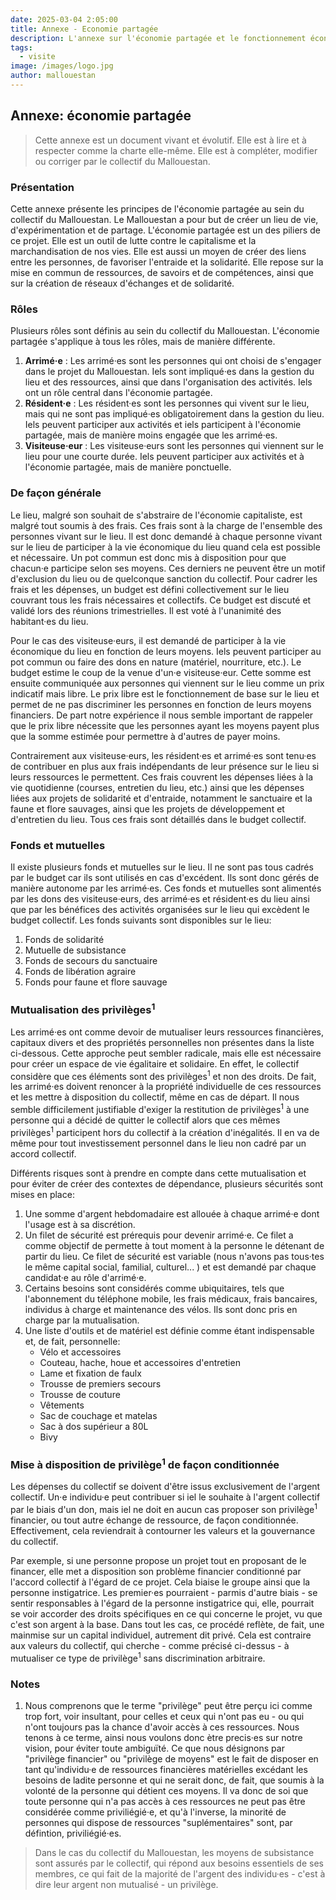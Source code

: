 ```yaml
---
date: 2025-03-04 2:05:00
title: Annexe - Economie partagée
description: L'annexe sur l'économie partagée et le fonctionnement économique du Mallouestan.
tags:
  - visite
image: /images/logo.jpg
author: mallouestan
---
```


## Annexe: économie partagée

> Cette annexe est un document vivant et évolutif. Elle est à lire et à respecter comme la charte elle-même. Elle est à compléter, modifier ou corriger par le collectif du Mallouestan.

### Présentation

Cette annexe présente les principes de l'économie partagée au sein du collectif du Mallouestan. Le Mallouestan a pour but de créer un lieu de vie, d'expérimentation et de partage. L'économie partagée est un des piliers de ce projet. Elle est un outil de lutte contre le capitalisme et la marchandisation de nos vies. Elle est aussi un moyen de créer des liens entre les personnes, de favoriser l'entraide et la solidarité. Elle repose sur la mise en commun de ressources, de savoirs et de compétences, ainsi que sur la création de réseaux d'échanges et de solidarité.

### Rôles

Plusieurs rôles sont définis au sein du collectif du Mallouestan. L'économie partagée s'applique à tous les rôles, mais de manière différente.
1. **Arrimé·e** : Les arrimé·es sont les personnes qui ont choisi de s'engager dans le projet du Mallouestan. Iels sont impliqué·es dans la gestion du lieu et des ressources, ainsi que dans l'organisation des activités. Iels ont un rôle central dans l'économie partagée.
2. **Résident·e** : Les résident·es sont les personnes qui vivent sur le lieu, mais qui ne sont pas impliqué·es obligatoirement dans la gestion du lieu. Iels peuvent participer aux activités et iels participent à l'économie partagée, mais de manière moins engagée que les arrimé·es.
3. **Visiteuse·eur** : Les visiteuse·eurs sont les personnes qui viennent sur le lieu pour une courte durée. Iels peuvent participer aux activités et à l'économie partagée, mais de manière ponctuelle.

### De façon générale

Le lieu, malgré son souhait de s'abstraire de l'économie capitaliste, est malgré tout soumis à des frais. Ces frais sont à la charge de l'ensemble des personnes vivant sur le lieu. Il est donc demandé à chaque personne vivant sur le lieu de participer à la vie économique du lieu quand cela est possible et nécessaire. Un pot commun est donc mis à disposition pour que chacun·e participe selon ses moyens. Ces derniers ne peuvent être un motif d'exclusion du lieu ou de quelconque sanction du collectif. Pour cadrer les frais et les dépenses, un budget est défini collectivement sur le lieu couvrant tous les frais nécessaires et collectifs. Ce budget est discuté et validé lors des réunions trimestrielles. Il est voté à l'unanimité des habitant·es du lieu.

Pour le cas des visiteuse·eurs, il est demandé de participer à la vie économique du lieu en fonction de leurs moyens. Iels peuvent participer au pot commun ou faire des dons en nature (matériel, nourriture, etc.). Le budget estime le coup de la venue d'un·e visiteuse·eur. Cette somme est ensuite communiquée aux personnes qui viennent sur le lieu comme un prix indicatif mais libre. Le prix libre est le fonctionnement de base sur le lieu et permet de ne pas discriminer les personnes en fonction de leurs moyens financiers. De part notre expérience il nous semble important de rappeler que le prix libre nécessite que les personnes ayant les moyens payent plus que la somme estimée pour permettre à d'autres de payer moins.

Contrairement aux visiteuse·eurs, les résident·es et arrimé·es sont tenu·es de contribuer en plus aux frais indépendants de leur présence sur le lieu si leurs ressources le permettent. Ces frais couvrent les dépenses liées à la vie quotidienne (courses, entretien du lieu, etc.) ainsi que les dépenses liées aux projets de solidarité et d'entraide, notamment le sanctuaire et la faune et flore sauvages, ainsi que les projets de développement et d'entretien du lieu. Tous ces frais sont détaillés dans le budget collectif. 

### Fonds et mutuelles

Il existe plusieurs fonds et mutuelles sur le lieu. Il ne sont pas tous cadrés par le budget car ils sont utilisés en cas d'excédent. Ils sont donc gérés de manière autonome par les arrimé·es. Ces fonds et mutuelles sont alimentés par les dons des visiteuse·eurs, des arrimé·es et résident·es du lieu ainsi que par les bénéfices des activités organisées sur le lieu qui excèdent le budget collectif. Les fonds suivants sont disponibles sur le lieu:

1. Fonds de solidarité
2. Mutuelle de subsistance
3. Fonds de secours du sanctuaire
4. Fonds de libération agraire
5. Fonds pour faune et flore sauvage

### Mutualisation des privilèges<sup>1</sup>

Les arrimé·es ont comme devoir de mutualiser leurs ressources financières, capitaux divers et des propriétés personnelles non présentes dans la liste ci-dessous. Cette approche peut sembler radicale, mais elle est nécessaire pour créer un espace de vie égalitaire et solidaire. En effet, le collectif considère que ces éléments sont des privilèges<sup>1</sup> et non des droits. De fait, les arrimé·es doivent renoncer à la propriété individuelle de ces ressources et les mettre à disposition du collectif, même en cas de départ. Il nous semble difficilement justifiable d'exiger la restitution de privilèges<sup>1</sup> à une personne qui a décidé de quitter le collectif alors que ces mêmes privilèges<sup>1</sup> participent hors du collectif à la création d'inégalités. Il en va de même pour tout investissement personnel dans le lieu non cadré par un accord collectif. 

Différents risques sont à prendre en compte dans cette mutualisation et pour éviter de créer des contextes de dépendance, plusieurs sécurités sont mises en place:
1. Une somme d'argent hebdomadaire est allouée à chaque arrimé·e dont l'usage est à sa discrétion.
2. Un filet de sécurité est prérequis pour devenir arrimé·e. Ce filet a comme objectif de permette à tout moment à la personne le détenant de partir du lieu. Ce filet de sécurité est variable (nous n'avons pas tous·tes le même capital social, familial, culturel... ) et est demandé par chaque candidat·e au rôle d'arrimé·e.
3. Certains besoins sont considérés comme ubiquitaires, tels que l'abonnement du téléphone mobile, les frais médicaux, frais bancaires, individus à charge et maintenance des vélos. Ils sont donc pris en charge par la mutualisation.
4. Une liste d'outils et de matériel est définie comme étant indispensable et, de fait, personnelle:
    - Vélo et accessoires
    - Couteau, hache, houe et accessoires d'entretien
    - Lame et fixation de faulx
    - Trousse de premiers secours
    - Trousse de couture
    - Vêtements 
    - Sac de couchage et matelas
    - Sac à dos supérieur a 80L
    - Bivy

### Mise à disposition de privilège<sup>1</sup> de façon conditionnée 

Les dépenses du collectif se doivent d'être issus exclusivement de l'argent collectif. Un·e individu·e peut contribuer si iel le souhaite à l'argent collectif par le biais d'un don, mais iel ne doit en aucun cas proposer son privilège<sup>1</sup> financier, ou tout autre échange de ressource, de façon conditionnée. Effectivement, cela reviendrait à contourner les valeurs et la gouvernance du collectif. 

Par exemple, si une personne propose un projet tout en proposant de le financer, elle met a disposition son problème financier conditionné par l'accord collectif à l'égard de ce projet. Cela biaise le groupe ainsi que la personne instigatrice. Les premier·es pourraient - parmis d'autre biais - se sentir responsables à l'égard de la personne instigatrice qui, elle, pourrait se voir accorder des droits spécifiques en ce qui concerne le projet, vu que c'est son argent à la base. Dans tout les cas, ce procédé reflète, de fait, une mainmise sur un capital individuel, autrement dit privé. Cela est contraire aux valeurs du collectif, qui cherche - comme précisé ci-dessus - à mutualiser ce type de privilège<sup>1</sup> sans discrimination arbitraire. 

### Notes

1. Nous comprenons que le terme "privilège" peut être perçu ici comme trop fort, voir insultant, pour celles et ceux qui n'ont pas eu - ou qui n'ont toujours pas la chance d'avoir accès à ces ressources. Nous tenons à ce terme, ainsi nous voulons donc ètre precis·es sur notre vision, pour éviter toute ambiguïté. Ce que nous désignons par "privilège financier" ou "privilège de moyens" est le fait de disposer en tant qu'individu·e de ressources financières matérielles excédant les besoins de ladite personne et qui ne serait donc, de fait, que soumis à la volonté de la personne qui détient ces moyens. Il va donc de soi que toute personne qui n'a pas accès à ces ressources ne peut pas être considérée comme priviliégié·e, et qu'à l'inverse, la minorité de personnes qui dispose de ressources "suplémentaires" sont, par défintion,  priviliégié·es.

> Dans le cas du collectif du Mallouestan, les moyens de subsistance sont assurés par le collectif, qui répond aux besoins essentiels de ses membres, ce qui fait de la majorité de l'argent des individu·es - c'est à dire leur argent non mutualisé - un privilège. 
